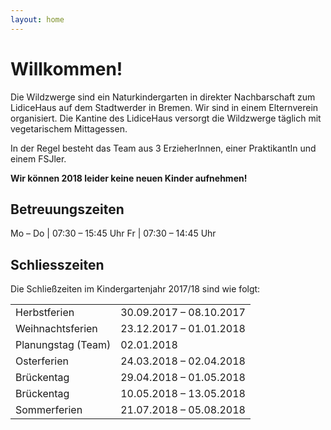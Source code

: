 ```yaml
---
layout: home
---
```


# Willkommen!

Die Wildzwerge sind ein Naturkindergarten in direkter Nachbarschaft zum
LidiceHaus auf dem Stadtwerder in Bremen. Wir sind in einem Elternverein
organisiert. Die Kantine des LidiceHaus versorgt die Wildzwerge täglich mit
vegetarischem Mittagessen.

In der Regel besteht das Team aus 3 ErzieherInnen, einer PraktikantIn und einem
FSJler.

**Wir können 2018 leider keine neuen Kinder aufnehmen!**

## Betreuungszeiten

Mo – Do | 07:30 – 15:45 Uhr
Fr      | 07:30 – 14:45 Uhr

## Schliesszeiten

Die Schließzeiten im Kindergartenjahr 2017/18 sind wie folgt:

<table class="shrink-on-s">
  <tr data-gray-after="2017-10-08">
    <td>Herbstferien</td>
    <td>30.09.2017 – 08.10.2017</td>
  </tr>

  <tr data-gray-after="2018-01-01">
    <td>Weihnachtsferien</td>
    <td>23.12.2017 – 01.01.2018</td>
  </tr>

  <tr data-gray-after="2018-01-02">
    <td>Planungstag (Team)</td>
    <td>02.01.2018</td>
  </tr>

  <tr data-gray-after="2018-04-02">
    <td>Osterferien</td>
    <td>24.03.2018 – 02.04.2018</td>
  </tr>

  <tr data-gray-after="2018-05-01">
    <td>Brückentag</td>
    <td>29.04.2018 – 01.05.2018</td>
  </tr>

  <tr data-gray-after="2018-05-13">
    <td>Brückentag</td>
    <td>10.05.2018 – 13.05.2018</td>
  </tr>

  <tr data-gray-after="2018-08-05">
    <td>Sommerferien</td>
    <td>21.07.2018 – 05.08.2018</td>
  </tr>
</table>
